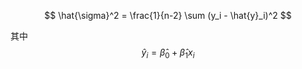 
$$
\hat{\sigma}^2 = \frac{1}{n-2} \sum (y_i - \hat{y}_i)^2
$$

其中  
$$
\hat{y}_i = \hat{\beta}_0 + \hat{\beta}_1 x_i
$$
